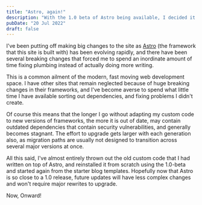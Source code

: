 ```yaml
---
title: "Astro, again!"
description: "With the 1.0 beta of Astro being available, I decided it was time to finally upgrade this site. Please forgive the dust, there's been a lot of work under the hood."
pubDate: "20 Jul 2022"
draft: false
---
```


I've been putting off making big changes to the site as [Astro](https://astro.build) (the framework that this site is built with) has been evolving rapidly, and there have been several breaking changes that forced me to spend an inordinate amount of time fixing plumbing instead of actually doing more writing.

This is a common ailment of the modern, fast moving web development space. I have other sites that remain neglected because of huge breaking changes in their frameworks, and I've become averse to spend what little time I have available sorting out dependencies, and fixing problems I didn't create.

Of course this means that the longer I go without adapting my custom code to new versions of frameworks, the more it is out of date, may contain outdated dependencies that contain security vulnerabilities, and generally becomes stagnant. The effort to upgrade gets larger with each generation also, as migration paths are usually not designed to transition across several major versions at once.

All this said, I've almost entirely thrown out the old custom code that I had written on top of Astro, and reinstalled it from scratch using the 1.0-beta and started again from the starter blog templates. Hopefully now that Astro is so close to a 1.0 release, future updates will have less complex changes and won't require major rewrites to upgrade.

Now, Onward!
